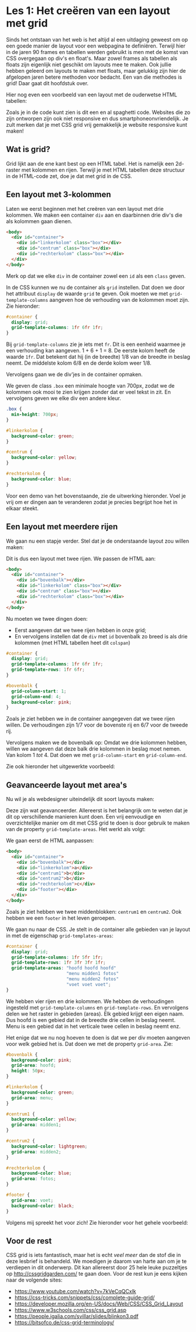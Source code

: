 # Les 1: Het creëren van een layout met grid

Sinds het ontstaan van het web is het altijd al een uitdaging geweest om op een goede manier de layout voor een webpagina te definiëren. Terwijl hier in de jaren 90 frames en tabellen werden gebruikt is men met de komst van CSS overgegaan op div's en float's. Maar zowel frames als tabellen als floats zijn eigenlijk niet geschikt om layouts mee te maken. Ook jullie hebben geleerd om layouts te maken met floats, maar gelukkig zijn hier de afgelopen jaren betere methoden voor bedacht. Een van die methodes is grid! Daar gaat dit hoofdstuk over.

Hier nog even een voorbeeld van een layout met de ouderwetse HTML tabellen:
[](codepen://hakanakkas/aEGYLR?height=500&theme=0)

Zoals je in de code kunt zien is dit een en al spaghetti code. Websites die zo zijn ontworpen zijn ook niet responsive en dus smartphoneonvriendelijk. Je zult merken dat je met CSS grid vrij gemakkelijk je website responsive kunt maken!

## Wat is grid?
Grid lijkt aan de ene kant best op een HTML tabel. Het is namelijk een 2d-raster met kolommen en rijen. Terwijl je met HTML tabellen deze structuur in de HTML-code zet, doe je dat met grid in de CSS.

## Een layout met 3-kolommen
Laten we eerst beginnen met het creëren van een layout met drie kolommen. We maken een container `div` aan en daarbinnen drie div's die als kolommen gaan dienen.

``` html
<body>
  <div id="container">
    <div id="linkerkolom" class="box"></div>
    <div id="centrum" class="box"></div>    
    <div id="rechterkolom" class="box"></div>        
  </div>
</body>
```
Merk op dat we elke `div` in de container zowel een `id` als een `class` geven.

In de CSS kunnen we nu de container als `grid` instellen. Dat doen we door het attribuut `display` de waarde `grid` te geven. Ook moeten we met `grid-template-columns` aangeven hoe de verhouding van de kolommen moet zijn. Zie hieronder:

``` css
#container {
  display: grid;
  grid-template-columns: 1fr 6fr 1fr;
}
```
Bij `grid-template-columns` zie je iets met `fr`. Dit is een eenheid waarmee je een verhouding kan aangeven. 1 + 6 + 1 = 8. De eerste kolom heeft de waarde `1fr`. Dat betekent dat hij (in de breedte) 1/8 van de breedte in beslag neemt. De middelste kolom 6/8 en de derde kolom weer 1/8.

Vervolgens gaan we de div'jes in de container opmaken.

We geven de class `.box` een minimale hoogte van 700px, zodat we de kolommen ook mooi te zien krijgen zonder dat er veel tekst in zit. En vervolgens geven we elke div een andere kleur.

``` css
.box {
  min-height: 700px;
}

#linkerkolom {
  background-color: green;
}

#centrum {
  background-color: yellow;
}

#rechterkolom {
  background-color: blue;
}
```
Voor een demo van het bovenstaande, zie de uitwerking hieronder. Voel je vrij om er dingen aan te veranderen zodat je precies begrijpt hoe het in elkaar steekt.

[](codepen://h-akkas/qpKwzb?height=500&theme=0)

## Een layout met meerdere rijen
We gaan nu een stapje verder. Stel dat je de onderstaande layout zou willen maken:

[](https://docs.google.com/drawings/d/16WMBGT6tMgwsRhDCGE9J20cPwd0vReDXLkSHgtO82KM/edit?usp=sharing)

Dit is dus een layout met twee rijen. We passen de HTML aan:

``` html
<body>
  <div id="container">
    <div id="bovenbalk"></div>
    <div id="linkerkolom" class="box"></div>
    <div id="centrum" class="box"></div>    
    <div id="rechterkolom" class="box"></div>        
  </div>
</body>
```

Nu moeten we twee dingen doen:
* Eerst aangeven dat we twee rijen hebben in onze grid;
* En vervolgens instellen dat de `div` met `id` bovenbalk zo breed is als drie kolommen (met HTML tabellen heet dit `colspan`)

``` CSS
#container {
  display: grid;
  grid-template-columns: 1fr 6fr 1fr;
  grid-template-rows: 1fr 6fr;
}

#bovenbalk {
  grid-column-start: 1;
  grid-column-end: 4;
  background-color: pink;
}
```

Zoals je ziet hebben we in de container aangegeven dat we twee rijen willen. De verhoudingen zijn 1/7 voor de bovenste rij en 6/7 voor de tweede rij.

Vervolgens maken we de bovenbalk op:
Omdat we drie kolommen hebben, willen we aangeven dat deze balk drie kolommen in beslag moet nemen. Van kolom 1 _tot_ 4. Dat doen we met `grid-column-start` en `grid-column-end`.

Zie ook hieronder het uitgewerkte voorbeeld:
[](codepen://h-akkas/QaxRZe?height=500&theme=0)

## Geavanceerde layout met area's
Nu wil je als webdesigner uiteindelijk dit soort layouts maken:
[](https://docs.google.com/drawings/d/1-VTi4-hQc_w4njq-4oK20rsdAHmmmf6r98OdUxc8kas/edit?usp=sharing)

Deze zijn wat geavanceerder. Allereerst is het belangrijk om te weten dat je dit op verschillende manieren kunt doen. Een vrij eenvoudige en overzichtelijke manier om dit met CSS grid te doen is door gebruik te maken van de property `grid-template-areas`. Het werkt als volgt:

We gaan eerst de HTML aanpassen:
``` html
<body>
  <div id="container">
    <div id="bovenbalk"></div>
    <div id="linkerkolom">a</div>
    <div id="centrum1">b</div>  
    <div id="centrum2">b</div>  
    <div id="rechterkolom">c</div>        
    <div id="footer"></div>
  </div>
</body>
```
Zoals je ziet hebben we twee middenblokken: `centrum1` en `centrum2`. Ook hebben we een `footer` in het leven geroepen.

We gaan nu naar de CSS. Je stelt in de container alle gebieden van je layout in met de eigenschap `grid-templates-areas`:
``` css
#container {
  display: grid;
  grid-template-columns: 1fr 5fr 1fr;
  grid-template-rows: 1fr 3fr 3fr 1fr;
  grid-template-areas: "hoofd hoofd hoofd"
                       "menu midden1 fotos"
                       "menu midden2 fotos"
                       "voet voet voet";
}
```
We hebben vier rijen en drie kolommen. We hebben de verhoudingen ingesteld met `grid-template-columns` en `grid-template-rows`. En vervolgens delen we het raster in gebieden (areas). Elk gebied krijgt een eigen naam. Dus hoofd is een gebied dat in de breedte drie cellen in beslag neemt. Menu is een gebied dat in het verticale twee cellen in beslag neemt enz.

Het enige dat we nu nog hoeven te doen is dat we per div moeten aangeven voor welk gebied het is. Dat doen we met de property `grid-area`. Zie:

``` css
#bovenbalk {
  background-color: pink;
  grid-area: hoofd;
  height: 50px;
}

#linkerkolom {
  background-color: green;
  grid-area: menu;
}

#centrum1 {
  background-color: yellow;
  grid-area: midden1;
}

#centrum2 {
  background-color: lightgreen;
  grid-area: midden2;
}

#rechterkolom {
  background-color: blue;
  grid-area: fotos;
}

#footer {
  grid-area: voet;
  background-color: black;
}
```
Volgens mij spreekt het voor zich! Zie hieronder voor het gehele voorbeeld:

[](codepen://h-akkas/baKPNX?height=500&theme=0)


## Voor de rest
CSS grid is iets fantastisch, maar het is echt _veel meer_ dan de stof die in deze lesbrief is behandeld. We moedigen je daarom van harte aan om je te verdiepen in dit onderwerp. Dit kan allereerst door 25 hele leuke puzzeltjes op http://cssgridgarden.com/ te gaan doen. Voor de rest kun je eens kijken naar de volgende sites:
* https://www.youtube.com/watch?v=7kVeCqQCxlk
* https://css-tricks.com/snippets/css/complete-guide-grid/
* https://developer.mozilla.org/en-US/docs/Web/CSS/CSS_Grid_Layout
* https://www.w3schools.com/css/css_grid.asp
* https://people.igalia.com/svillar/slides/blinkon3.pdf
* https://bitsofco.de/css-grid-terminology/
